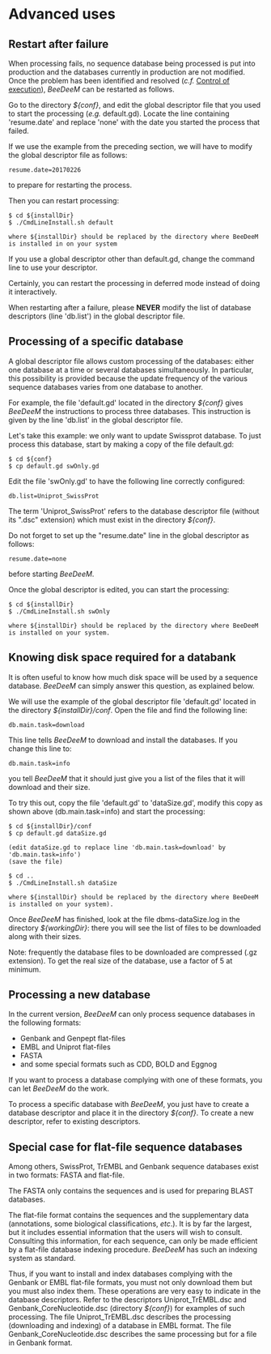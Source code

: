 # Advanced uses

## Restart after failure

When processing fails, no sequence database being processed is put into production and the databases currently in production are not modified. Once the problem has been identified  and resolved (*c.f.* [Control of execution](/cmdline/install-banks.md#control-of-execution)), *BeeDeeM* can be restarted as follows. 

Go to the directory *${conf}*, and edit the global descriptor file that you used to start the processing (*e.g.* default.gd). Locate the line containing 'resume.date' and replace 'none' with the date you started the process that failed. 

If we use the example from the preceding section, we will have to modify the global descriptor file as follows:

	resume.date=20170226

to prepare for restarting the process. 

Then you can restart processing:

	$ cd ${installDir}
	$ ./CmdLineInstall.sh default
	
	where ${installDir} should be replaced by the directory where BeeDeeM is installed in on your system
	
If you use a global descriptor other than default.gd, change the command line to use your descriptor.

Certainly, you can restart the processing in deferred mode instead of doing it interactively.

When restarting after a failure, please **NEVER** modify the list of database descriptors (line 'db.list') in the global descriptor file.

## Processing of a specific database

A global descriptor file allows custom processing of the databases: either one database at a time or several databases simultaneously. In particular, this possibility is provided because the update frequency of the various sequence databases varies from one database to another.

For example, the file 'default.gd' located in the directory *${conf}* gives *BeeDeeM* the instructions to process three databases. This instruction is given by the line 'db.list' in the global descriptor file. 

Let's take this example: we only want to update Swissprot database. To just process this database, start by making a copy of the file default.gd:

	$ cd ${conf}
	$ cp default.gd swOnly.gd

Edit the file 'swOnly.gd' to have the following line correctly configured:

	db.list=Uniprot_SwissProt

The term 'Uniprot_SwissProt' refers to the database descriptor file (without its ".dsc" extension) which must exist in the directory *${conf}*.

Do not forget to set up the "resume.date" line in the global descriptor as follows:

	resume.date=none

before starting *BeeDeeM*.

Once the global descriptor is edited, you can start the processing:

	$ cd ${installDir}
	$ ./CmdLineInstall.sh swOnly
	
	where ${installDir} should be replaced by the directory where BeeDeeM is installed on your system.

## Knowing disk space required for a databank

It is often useful to know how much disk space will be used by a sequence database. *BeeDeeM* can simply answer this question, as explained below. 

We will use the example of the global descriptor file 'default.gd' located in the directory *${installDir}/conf*. Open the file and find the following line:

	db.main.task=download

This line tells *BeeDeeM* to download and install the databases. If you change this line to:

	db.main.task=info

you tell *BeeDeeM* that it should just give you a list of the files that it will download and their size.

To try this out, copy the file 'default.gd' to 'dataSize.gd', modify this copy as shown above (db.main.task=info) and start the processing:

	$ cd ${installDir}/conf
	$ cp default.gd dataSize.gd
	
	(edit dataSize.gd to replace line 'db.main.task=download' by 'db.main.task=info')
	(save the file)
	
	$ cd ..
	$ ./CmdLineInstall.sh dataSize 

	where ${installDir} should be replaced by the directory where BeeDeeM is installed on your system).

Once *BeeDeeM* has finished, look at the file dbms-dataSize.log in the directory *${workingDir}*: there you will see the list of files to be downloaded along with their sizes.

Note: frequently the database files to be downloaded are compressed (.gz extension). To get the real size of the database, use a factor of 5 at minimum.

## Processing a new database

In the current version, *BeeDeeM* can only process sequence databases in the following formats:

* Genbank and Genpept flat-files
* EMBL and Uniprot flat-files
* FASTA
* and some special formats such as CDD, BOLD and Eggnog

If you want to process a database complying with one of these formats, you can let *BeeDeeM* do the work. 

To process a specific database with *BeeDeeM*, you just have to create a database descriptor and place it in the directory *${conf}*. To create a new descriptor, refer to existing descriptors.

## Special case for flat-file sequence databases

Among others, SwissProt, TrEMBL and Genbank sequence databases exist in two formats: FASTA and flat-file. 

The FASTA only contains the sequences and is used for preparing BLAST databases.

The flat-file format contains the sequences and the supplementary data (annotations, some biological classifications, *etc*.). It is by far the largest, but it includes essential information that the users will wish to consult. Consulting this information, for each sequence, can only be made efficient by a flat-file database indexing procedure. *BeeDeeM* has such an indexing system as standard.

Thus, if you want to install and index databases complying with the Genbank or EMBL flat-file formats, you must not only download them but you must also index them. These operations are very easy to indicate in the database descriptors. Refer to the descriptors Uniprot_TrEMBL.dsc and Genbank_CoreNucleotide.dsc (directory *${conf}*) for examples of such processing. The file Uniprot_TrEMBL.dsc describes the processing (downloading and indexing) of a database in EMBL format. The file Genbank_CoreNucleotide.dsc describes the same processing but for a file in Genbank format.


